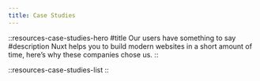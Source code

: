 ```yaml
---
title: Case Studies
---
```


::resources-case-studies-hero
#title
Our users have something to say
#description
Nuxt helps you to build modern websites in a short amount of time, here’s why these companies chose us.
::

::resources-case-studies-list
::
